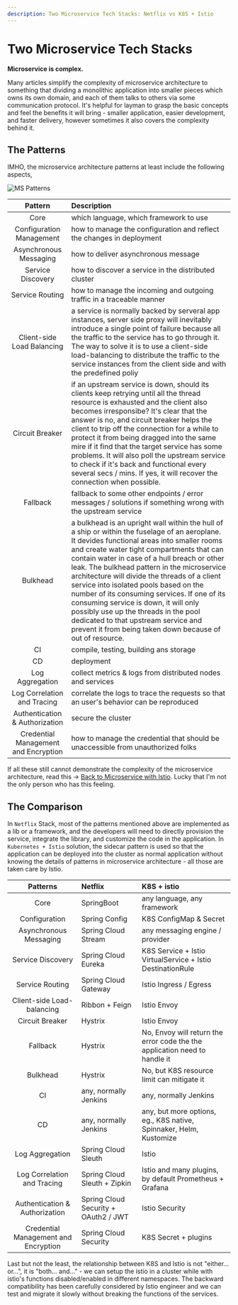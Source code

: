 ```yaml
---
description: Two Microservice Tech Stacks: Netflix vs K8S + Istio
---
```

# Two Microservice Tech Stacks

**Microservice is complex.**

Many articles simplify the complexity of microservice architecture to something that dividing a monolithic application into smaller pieces which owns its own domain, and each of them talks to others via some communication protocol. It's helpful for layman to grasp the basic concepts and feel the benefits it will bring - smaller application, easier development, and faster delivery, however sometimes it also covers the complexity behind it.

## The Patterns

IMHO, the microservice architecture patterns at least include the following aspects,

![MS Patterns](ms-patterns.png "MS Patterns")

|             **Pattern**              | **Description**                                                                                                                                                                                                                                                                                                                                                                                                                                                                                                                                                                                                          |
|:------------------------------------:|:-------------------------------------------------------------------------------------------------------------------------------------------------------------------------------------------------------------------------------------------------------------------------------------------------------------------------------------------------------------------------------------------------------------------------------------------------------------------------------------------------------------------------------------------------------------------------------------------------------------------------|
|                 Core                 | which language, which framework to use                                                                                                                                                                                                                                                                                                                                                                                                                                                                                                                                                                                   |
|       Configuration Management       | how to manage the configuration and reflect the changes in deployment                                                                                                                                                                                                                                                                                                                                                                                                                                                                                                                                                    |
|        Asynchronous Messaging        | how to deliver asynchronous message                                                                                                                                                                                                                                                                                                                                                                                                                                                                                                                                                                                      |
|          Service Discovery           | how to discover a service in the distributed cluster                                                                                                                                                                                                                                                                                                                                                                                                                                                                                                                                                                     |
|           Service Routing            | how to manage the incoming and outgoing traffic in a traceable manner                                                                                                                                                                                                                                                                                                                                                                                                                                                                                                                                                    |
|      Client-side Load Balancing      | a service is normally backed by serveral app instances, server side proxy will inevitably introduce a single point of failure because all the traffic to the service has to go through it. The way to solve it is to use a client-side load-balancing to distribute the traffic to the service instances from the client side and with the predefined poliy                                                                                                                                                                                                                                                              |
|           Circuit Breaker            | if an upstream service is down, should its clients keep retrying until all the thread resource is exhausted and the client also becomes irresponsibe? It's clear that the answer is no, and circuit breaker helps the client to trip off the connection for a while to protect it from being dragged into the same mire if it find that the target service has some problems. It will also poll the upstream service to check if it's back and functional every several secs / mins. If yes, it will recover the connection when possible.                                                                               |
|               Fallback               | fallback to some other endpoints / error messages / solutions if something wrong with the upstream service                                                                                                                                                                                                                                                                                                                                                                                                                                                                                                               |
|               Bulkhead               | a bulkhead is an upright wall within the hull of a ship or within the fuselage of an aeroplane. It devides functional areas into smaller rooms and create water tight compartments that can contain water in case of a hull breach or other leak. The bulkhead pattern in the microservice architecture will divide the threads of a client service into isolated pools based on the number of its consuming services. If one of its consuming service is down, it will only possibly use up the threads in the pool dedicated to that upstream service and prevent it from being taken down because of out of resource. |
|                  CI                  | compile, testing, building ans storage                                                                                                                                                                                                                                                                                                                                                                                                                                                                                                                                                                                   |
|                  CD                  | deployment                                                                                                                                                                                                                                                                                                                                                                                                                                                                                                                                                                                                               |
|           Log Aggregation            | collect metrics & logs from distributed nodes and services                                                                                                                                                                                                                                                                                                                                                                                                                                                                                                                                                               |
|     Log Correlation and Tracing      | correlate the logs to trace the requests so that an user's behavior can be reproduced                                                                                                                                                                                                                                                                                                                                                                                                                                                                                                                                    |
|    Authentication & Authorization    | secure the cluster                                                                                                                                                                                                                                                                                                                                                                                                                                                                                                                                                                                                       |
| Credential Management and Encryption | how to manage the credential that should be unaccessible from unauthorized folks                                                                                                                                                                                                                                                                                                                                                                                                                                                                                                                                         |

If all these still cannot demonstrate the complexity of the microservice architecture, read this -> [Back to Microservice with Istio](https://medium.com/google-cloud/back-to-microservices-with-istio-p1-827c872daa53). Lucky that I'm not the only person who has this feeling.

## The Comparison

In `Netflix` Stack, most of the patterns mentioned above are implemented as a lib or a framework, and the developers will need to directly provision the service, integrate the library, and customize the code in the application. In `Kubernetes + Istio` solution, the sidecar pattern is used so that the application can be deployed into the cluster as normal application without knowing the details of patterns in microservice architecture - all those are taken care by Istio.

|             **Patterns**             | **Netflix**                          | **K8S + istio**                                                            |
|:------------------------------------:|:-------------------------------------|:---------------------------------------------------------------------------|
|                 Core                 | SpringBoot                           | any language, any framework                                                |
|            Configuration             | Spring Config                        | K8S ConfigMap & Secret                                                     |
|        Asynchronous Messaging        | Spring Cloud Stream                  | any messaging engine / provider                                            | 
|          Service Discovery           | Spring Cloud Eureka                  | K8S Service + Istio VirtualService + Istio DestinationRule                 |
|           Service Routing            | Spring Cloud Gateway                 | Istio Ingress / Egress                                                     |
|      Client-side Load-balancing      | Ribbon + Feign                       | Istio Envoy                                                                |
|           Circuit Breaker            | Hystrix                              | Istio Envoy                                                                |
|               Fallback               | Hystrix                              | No, Envoy will return the error code the the application need to handle it |
|               Bulkhead               | Hystrix                              | No, but K8S resource limit can mitigate it                                 |
|                  CI                  | any, normally Jenkins                | any, normally Jenkins                                                      |
|                  CD                  | any, normally Jenkins                | any, but more options, eg., K8S native, Spinnaker, Helm, Kustomize         |
|           Log Aggregation            | Spring Cloud Sleuth                  | Istio                                                                      |
|     Log Correlation and Tracing      | Spring Cloud Sleuth + Zipkin         | Istio and many plugins, by default Prometheus + Grafana                    |
|    Authentication & Authorization    | Spring Cloud Security + OAuth2 / JWT | Istio Security                                                             |
| Credential Management and Encryption | Spring Cloud Security                | K8S Secret + plugins                                                       |

Last but not the least, the relationship between K8S and Istio is not "either... or...", it is "both... and..." - we can setup the istio in a cluster while with istio's functions disabled/enabled in different namespaces. The backward compatibility has been carefully considered by Istio engineer and we can test and migrate it slowly without breaking the functions of the services.

